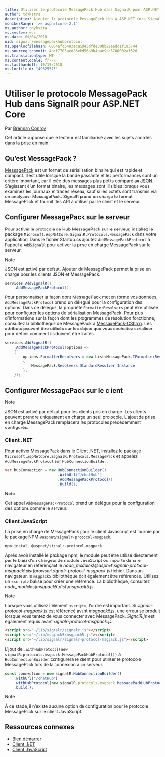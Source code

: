 ```yaml
---
title: Utiliser le protocole MessagePack Hub dans SignalR pour ASP.NET Core
author: tdykstra
description: Ajouter le protocole MessagePack Hub à ASP.NET Core SignalR.
monikerRange: '>= aspnetcore-2.1'
ms.author: tdykstra
ms.custom: mvc
ms.date: 06/04/2018
uid: signalr/messagepackhubprotocol
ms.openlocfilehash: 0874afc5493eca5d43dfde30bb28aedc1f193744
ms.sourcegitcommit: 4bdf7703aed86ebd56b9b4bae9ad5700002af32d
ms.translationtype: MT
ms.contentlocale: fr-FR
ms.lasthandoff: 10/15/2018
ms.locfileid: "49325575"
---
```

# <a name="use-messagepack-hub-protocol-in-signalr-for-aspnet-core"></a>Utiliser le protocole MessagePack Hub dans SignalR pour ASP.NET Core

Par [Brennan Conroy](https://github.com/BrennanConroy)

Cet article suppose que le lecteur est familiarisé avec les sujets abordés dans la [prise en main](xref:tutorials/signalr).

## <a name="what-is-messagepack"></a>Qu’est MessagePack ?

[MessagePack](https://msgpack.org/index.html) est un format de sérialisation binaire qui est rapide et compact. Il est utile lorsque la bande passante et les performances sont un critère important, car il crée des messages plus petits comparé au [JSON](https://www.json.org/). S’agissant d’un format binaire, les messages sont illisibles lorsque vous examinez les journaux et traces réseau, sauf si les octets sont transmis via un analyseur MessagePack. SignalR prend en charge le format MessagePack et fournit des API  à utiliser par le client et le serveur.

## <a name="configure-messagepack-on-the-server"></a>Configurer MessagePack sur le serveur

Pour activer le protocole de Hub MessagePack sur le serveur, installez le package `Microsoft.AspNetCore.SignalR.Protocols.MessagePack` dans votre application. Dans le fichier Startup.cs ajoutez `AddMessagePackProtocol` à l'appel à `AddSignalR` pour activer la prise en charge MessagePack sur le serveur.

> [!NOTE]
> JSON est activé par défaut. Ajouter de MessagePack permet la prise en charge pour les clients JSON et MessagePack.

```csharp
services.AddSignalR()
    .AddMessagePackProtocol();
```

Pour personnaliser la façon dont MessagePack met en forme vos données, `AddMessagePackProtocol` prend un délégué pour la configuration des options. Dans ce délégué, la propriété `FormatterResolvers` peut être utilisée pour configurer les options de sérialisation MessagePack. Pour plus d’informations sur la façon dont les programmes de résolution fonctionne, consultez la bibliothèque de MessagePack à [MessagePack-CSharp](https://github.com/neuecc/MessagePack-CSharp). Les attributs peuvent être utilisés sur les objets que vous souhaitez sérialiser pour définir comment ils doivent être traités.

```csharp
services.AddSignalR()
    .AddMessagePackProtocol(options =>
    {
        options.FormatterResolvers = new List<MessagePack.IFormatterResolver>()
        {
            MessagePack.Resolvers.StandardResolver.Instance
        };
    });
```

## <a name="configure-messagepack-on-the-client"></a>Configurer MessagePack sur le client

> [!NOTE]
> JSON est activé par défaut pour les clients pris en charge. Les clients peuvent prendre uniquement en charge un seul protocole. L'ajout de prise en charge MessagePack remplacera les protocoles précédemment configurés.

### <a name="net-client"></a>Client .NET

Pour activer MessagePack dans le Client .NET, installez le package `Microsoft.AspNetCore.SignalR.Protocols.MessagePack` et appelez `AddMessagePackProtocol` sur `HubConnectionBuilder`.

```csharp
var hubConnection = new HubConnectionBuilder()
                        .WithUrl("/chatHub")
                        .AddMessagePackProtocol()
                        .Build();
```

> [!NOTE]
> Cet appel `AddMessagePackProtocol` prend un délégué pour la configuration des options comme le serveur.

### <a name="javascript-client"></a>Client JavaScript

La prise en charge de MessagePack pour le client Javascript est fournie par le package NPM `@aspnet/signalr-protocol-msgpack`.

```console
npm install @aspnet/signalr-protocol-msgpack
```

Après avoir installé le package npm, le module peut être utilisé directement par le biais d’un chargeur de module JavaScript ou importé dans le navigateur en référençant le *node_modules\\@aspnet\signalr-protocol-msgpack\dist\browser\signalr-protocol-msgpack.js* fichier. Dans un navigateur, le `msgpack5` bibliothèque doit également être référencée. Utilisez un `<script>` balise pour créer une référence. La bibliothèque, consultez *node_modules\msgpack5\dist\msgpack5.js*.

> [!NOTE]
> Lorsque vous utilisez l'élément `<script>`, l’ordre est important. Si *signalr-protocol-msgpack.js* est référencé avant *msgpack5.js*, une erreur se produit lorsque vous tentez de vous connecter avec MessagePack. *SignalR.js* est également requis avant *signalr-protocol-msgpack.js*.

```html
<script src="~/lib/signalr/signalr.js"></script>
<script src="~/lib/msgpack5/msgpack5.js"></script>
<script src="~/lib/signalr/signalr-protocol-msgpack.js"></script>
```

L'jout de `.withHubProtocol(new signalR.protocols.msgpack.MessagePackHubProtocol())` à `HubConnectionBuilder` configurera le client pour utiliser le protocole MessagePack lors de la connexion à un serveur.

```javascript
const connection = new signalR.HubConnectionBuilder()
    .withUrl("/chatHub")
    .withHubProtocol(new signalR.protocols.msgpack.MessagePackHubProtocol())
    .build();
```

> [!NOTE]
> À ce stade, il n’existe aucune option de configuration pour le protocole MessagePack sur le client JavaScript.

## <a name="related-resources"></a>Ressources connexes

* [Bien démarrer](xref:tutorials/signalr)
* [Client .NET](xref:signalr/dotnet-client)
* [Client JavaScript](xref:signalr/javascript-client)
